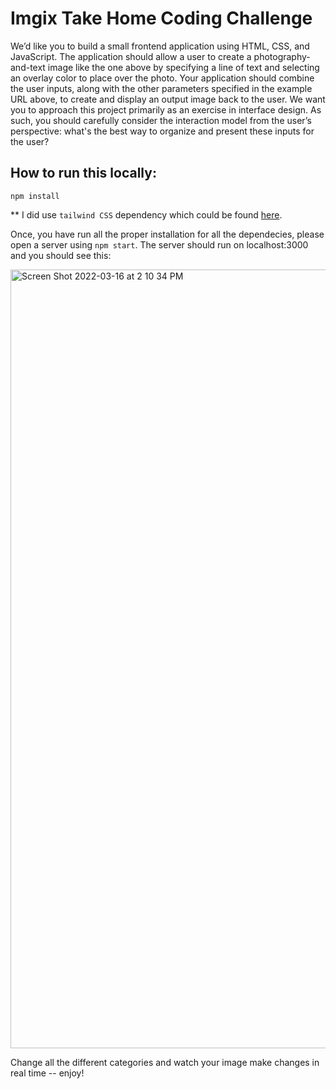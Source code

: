 # Imgix Take Home Coding Challenge 

We’d like you to build a small frontend application using HTML, CSS, and JavaScript. The application should allow a user to create a photography-and-text image like the one above by specifying a line of text and selecting an overlay color to place over the photo. Your application should combine the user inputs, along with the other parameters specified in the example URL above, to create and display an output image back to the user.
We want you to approach this project primarily as an exercise in interface design. As such, you should carefully consider the interaction model from the user’s perspective: what's the best way to organize and present these inputs for the user?

## How to run this locally: 

``` npm install ```

** I did use ```tailwind CSS``` dependency which could be found [here](https://tailwindcss.com/docs/installation).

Once, you have run all the proper installation for all the dependecies, please open a server using ```npm start```. The server should run on localhost:3000 and you should see this:

<img width="1246" alt="Screen Shot 2022-03-16 at 2 10 34 PM" src="https://user-images.githubusercontent.com/63820576/158658539-42851577-fa07-419a-8bb0-4af6db1f4888.png">

Change all the different categories and watch your image make changes in real time -- enjoy!

